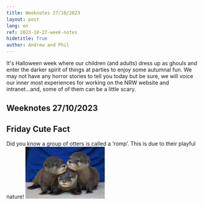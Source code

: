 ```yaml
---
title: Weeknotes 27/10/2023
layout: post
lang: en
ref: 2023-10-27-week-notes
hidetitle: True
author: Andrew and Phil
---
```


It's Halloween week where our children (and adults) dress up as ghouls and enter the darker spirit of things at parties to enjoy some autumnal fun. We may not have any horror stories to tell you today but be sure, we will voice our inner most experiences for working on the NRW website and intranet...and, some of of them can be a little scary.

## Weeknotes 27/10/2023 ##








## Friday Cute Fact ##
Did you know a group of otters is called a ‘romp’. This is due to their playful nature! ![otterly cute](https://github.com/nrw-digital/week-notes/blob/4f57d48b1928c6083cd84f5b66cd26bfb05b8051/images/otterlycute.png?raw=true)
